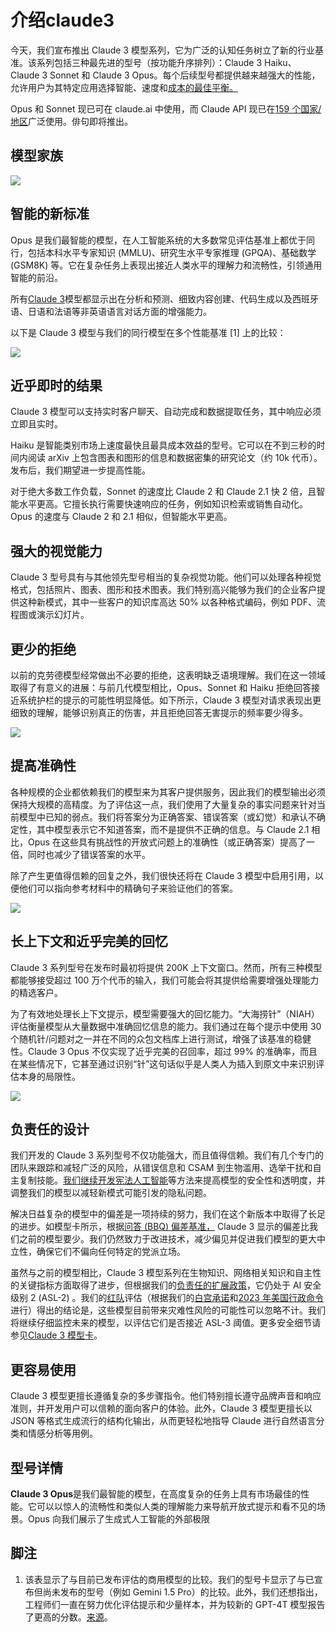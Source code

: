 # 介绍claude3

今天，我们宣布推出 Claude 3 模型系列，它为广泛的认知任务树立了新的行业基准。该系列包括三种最先进的型号（按功能升序排列）：Claude 3 Haiku、Claude 3 Sonnet 和 Claude 3 Opus。每个后续型号都提供越来越强大的性能，允许用户为其特定应用选择智能、速度和[成本的最佳平衡。](https://www.anthropic.com/api#pricing)

Opus 和 Sonnet 现已可在 claude.ai 中使用，而 Claude API 现已在[159 个国家/地区](https://www.anthropic.com/supported-countries)广泛使用。俳句即将推出。

## 模型家族

![](/images/claude/cost.png)

## 智能的新标准

Opus 是我们最智能的模型，在人工智能系统的大多数常见评估基准上都优于同行，包括本科水平专家知识 (MMLU)、研究生水平专家推理 (GPQA)、基础数学 (GSM8K) 等。它在复杂任务上表现出接近人类水平的理解力和流畅性，引领通用智能的前沿。

所有[Claude 3](https://www.anthropic.com/claude-3-model-card)模型都显示出在分析和预测、细致内容创建、代码生成以及西班牙语、日语和法语等非英语语言对话方面的增强能力。

以下是 Claude 3 模型与我们的同行模型在多个性能基准 [1] 上的比较：

![](/images/claude/compare.png)

## 近乎即时的结果

Claude 3 模型可以支持实时客户聊天、自动完成和数据提取任务，其中响应必须立即且实时。

Haiku 是智能类别市场上速度最快且最具成本效益的型号。它可以在不到三秒的时间内阅读 arXiv 上包含图表和图形的信息和数据密集的研究论文（约 10k 代币）。发布后，我们期望进一步提高性能。

对于绝大多数工作负载，Sonnet 的速度比 Claude 2 和 Claude 2.1 快 2 倍，且智能水平更高。它擅长执行需要快速响应的任务，例如知识检索或销售自动化。Opus 的速度与 Claude 2 和 2.1 相似，但智能水平更高。

## 强大的视觉能力

Claude 3 型号具有与其他领先型号相当的复杂视觉功能。他们可以处理各种视觉格式，包括照片、图表、图形和技术图表。我们特别高兴能够为我们的企业客户提供这种新模式，其中一些客户的知识库高达 50% 以各种格式编码，例如 PDF、流程图或演示幻灯片。

## 更少的拒绝

以前的克劳德模型经常做出不必要的拒绝，这表明缺乏语境理解。我们在这一领域取得了有意义的进展：与前几代模型相比，Opus、Sonnet 和 Haiku 拒绝回答接近系统护栏的提示的可能性明显降低。如下所示，Claude 3 模型对请求表现出更细致的理解，能够识别真正的伤害，并且拒绝回答无害提示的频率要少得多。

![](/images/claude/deny.png)

## 提高准确性

各种规模的企业都依赖我们的模型来为其客户提供服务，因此我们的模型输出必须保持大规模的高精度。为了评估这一点，我们使用了大量复杂的事实问题来针对当前模型中已知的弱点。我们将答案分为正确答案、错误答案（或幻觉）和承认不确定性，其中模型表示它不知道答案，而不是提供不正确的信息。与 Claude 2.1 相比，Opus 在这些具有挑战性的开放式问题上的准确性（或正确答案）提高了一倍，同时也减少了错误答案的水平。

除了产生更值得信赖的回复之外，我们很快还将在 Claude 3 模型中启用引用，以便他们可以指向参考材料中的精确句子来验证他们的答案。

![](/images/claude/correct.png)

## 长上下文和近乎完美的回忆

Claude 3 系列型号在发布时最初将提供 200K 上下文窗口。然而，所有三种模型都能够接受超过 100 万个代币的输入，我们可能会将其提供给需要增强处理能力的精选客户。

为了有效地处理长上下文提示，模型需要强大的回忆能力。“大海捞针”（NIAH）评估衡量模型从大量数据中准确回忆信息的能力。我们通过在每个提示中使用 30 个随机针/问题对之一并在不同的众包文档库上进行测试，增强了该基准的稳健性。Claude 3 Opus 不仅实现了近乎完美的召回率，超过 99% 的准确率，而且在某些情况下，它甚至通过识别“针”这句话似乎是人类人为插入到原文中来识别评估本身的局限性。

![](/images/claude/recall.png)

## 负责任的设计

我们开发的 Claude 3 系列型号不仅功能强大，而且值得信赖。我们有几个专门的团队来跟踪和减轻广泛的风险，从错误信息和 CSAM 到生物滥用、选举干扰和自主复制技能。[我们继续开发宪法人工智能](https://www.anthropic.com/news/constitutional-ai-harmlessness-from-ai-feedback)等方法来提高模型的安全性和透明度，并调整我们的模型以减轻新模式可能引发的隐私问题。

解决日益复杂的模型中的偏差是一项持续的努力，我们在这个新版本中取得了长足的进步。如模型卡所示，根据[问答 (BBQ) 偏差基准，](https://aclanthology.org/2022.findings-acl.165/) Claude 3 显示的偏差比我们之前的模型要少。我们仍然致力于改进技术，减少偏见并促进我们模型的更大中立性，确保它们不偏向任何特定的党派立场。

虽然与之前的模型相比，Claude 3 模型系列在生物知识、网络相关知识和自主性的关键指标方面取得了进步，但根据我们的[负责任的扩展政策](https://www.anthropic.com/news/anthropics-responsible-scaling-policy)，它仍处于 AI 安全级别 2 (ASL-2) 。我们的[红队](https://www.anthropic.com/news/red-teaming-language-models-to-reduce-harms-methods-scaling-behaviors-and-lessons-learned)评估（根据我们的[白宫承诺](https://www.whitehouse.gov/briefing-room/statements-releases/2023/07/21/fact-sheet-biden-harris-administration-secures-voluntary-commitments-from-leading-artificial-intelligence-companies-to-manage-the-risks-posed-by-ai/)和[2023 年美国行政命令](https://www.whitehouse.gov/briefing-room/statements-releases/2023/10/30/fact-sheet-president-biden-issues-executive-order-on-safe-secure-and-trustworthy-artificial-intelligence/)进行）得出的结论是，这些模型目前带来灾难性风险的可能性可以忽略不计。我们将继续仔细监控未来的模型，以评估它们是否接近 ASL-3 阈值。更多安全细节请参见[Claude 3 模型卡](https://www.anthropic.com/claude-3-model-card)。

## 更容易使用

Claude 3 模型更擅长遵循复杂的多步骤指令。他们特别擅长遵守品牌声音和响应准则，并开发用户可以信赖的面向客户的体验。此外，Claude 3 模型更擅长以 JSON 等格式生成流行的结构化输出，从而更轻松地指导 Claude 进行自然语言分类和情感分析等用例。

## 型号详情

**Claude 3 Opus**是我们最智能的模型，在高度复杂的任务上具有市场最佳的性能。它可以以惊人的流畅性和类似人类的理解能力来导航开放式提示和看不见的场景。Opus 向我们展示了生成式人工智能的外部极限



## 脚注

1. 该表显示了与目前已发布评估的商用模型的比较。我们的型号卡显示了与已宣布但尚未发布的型号（例如 Gemini 1.5 Pro）的比较。此外，我们还想指出，工程师们一直在努力优化评估提示和少量样本，并为较新的 GPT-4T 模型报告了更高的分数。[来源](https://github.com/microsoft/promptbase)。